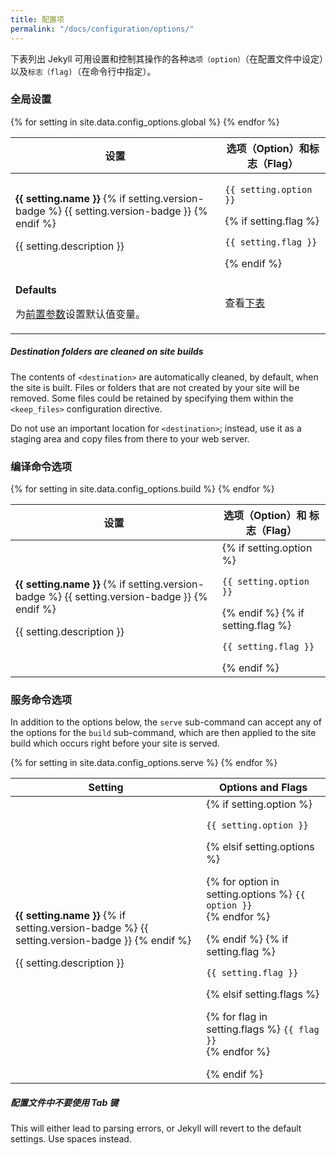 ```yaml
---
title: 配置项
permalink: "/docs/configuration/options/"
---
```


下表列出 Jekyll 可用设置和控制其操作的各种<code
class="option">选项（option）</code>（在配置文件中设定）以及<code
class="flag">标志（flag)</code>（在命令行中指定）。

### 全局设置

<div class="mobile-side-scroller">
<table>
  <thead>
    <tr>
      <th>设置</th>
      <th>
        <span class="option">选项（Option）</span>和<span class="flag">标志（Flag）</span>
      </th>
    </tr>
  </thead>
  <tbody>
    {% for setting in site.data.config_options.global %}
      <tr class="setting">
        <td>
          <p class="name">
            <strong>{{ setting.name }}</strong>
            {% if setting.version-badge %}
              <span class="version-badge" title="Introduced in v{{ setting.version-badge }}">{{ setting.version-badge }}</span>
            {% endif %}
          </p> 
          <p class="description">{{ setting.description }}</p>
        </td> 
        <td class="align-center">
          <p><code class="option">{{ setting.option }}</code></p>
          {% if setting.flag %}
            <p><code class="flag">{{ setting.flag }}</code></p>
          {% endif %}
        </td>
      </tr>
    {% endfor %}
    <tr>
      <td>
        <p class='name'><strong>Defaults</strong></p>
        <p class='description'>
            为<a href="{{ '/docs/front-matter/' | relative_url }}" title="front matter">前置参数</a>设置默认值变量。
        </p>
      </td>
      <td class='align-center'>
        <p>查看<a href="{{ '/docs/configuration/front-matter-defaults/' | relative_url }}" title="details">下表</a></p>
      </td>
    </tr>
  </tbody>
</table>
</div>

<div class="note warning">
  <h5>Destination folders are cleaned on site builds</h5>
  <p>
    The contents of <code>&lt;destination&gt;</code> are automatically
    cleaned, by default, when the site is built. Files or folders that are not
    created by your site will be removed. Some files could be retained
    by specifying them within the <code>&lt;keep_files&gt;</code> configuration directive.
  </p>
  <p>
    Do not use an important location for <code>&lt;destination&gt;</code>; instead, use it as
    a staging area and copy files from there to your web server.
  </p>
</div>

### 编译命令选项

<div class="mobile-side-scroller">
<table>
  <thead>
    <tr>
      <th>设置</th>
      <th><span class="option">选项（Option）</span>和 <span class="flag">标志（Flag）</span></th>
    </tr>
  </thead>
  <tbody>
    {% for setting in site.data.config_options.build %}
      <tr class="setting">
        <td>
          <p class="name">
            <strong>{{ setting.name }}</strong>
            {% if setting.version-badge %}
              <span class="version-badge" title="Introduced in v{{ setting.version-badge }}">{{ setting.version-badge }}</span>
            {% endif %}
          </p> 
          <p class="description">{{ setting.description }}</p>
        </td> 
        <td class="align-center">
          {% if setting.option %}<p><code class="option">{{ setting.option }}</code></p>{% endif %}
          {% if setting.flag %}<p><code class="flag">{{ setting.flag }}</code></p>{% endif %}
        </td>
      </tr>
    {% endfor %}
  </tbody>
</table>
</div>

### 服务命令选项

In addition to the options below, the `serve` sub-command can accept any of the options
for the `build` sub-command, which are then applied to the site build which occurs right
before your site is served.

<div class="mobile-side-scroller">
<table>
  <thead>
    <tr>
      <th>Setting</th>
      <th><span class="option">Options</span> and <span class="flag">Flags</span></th>
    </tr>
  </thead>
  <tbody>
    {% for setting in site.data.config_options.serve %}
      <tr class="setting">
        <td>
          <p class="name">
            <strong>{{ setting.name }}</strong>
            {% if setting.version-badge %}
              <span class="version-badge" title="Introduced in v{{ setting.version-badge }}">{{ setting.version-badge }}</span>
            {% endif %}
          </p> 
          <p class="description">{{ setting.description }}</p>
        </td> 
        <td class="align-center">
          {% if setting.option %}
            <p><code class="option">{{ setting.option }}</code></p>
          {% elsif setting.options %}
            <p>
              {% for option in setting.options %}
                <code class="option">{{ option }}</code><br>
              {% endfor %}
            </p>
          {% endif %}
          {% if setting.flag %}
            <p><code class="flag">{{ setting.flag }}</code></p>
          {% elsif setting.flags %}
            <p>
            {% for flag in setting.flags %}
              <code class="flag">{{ flag }}</code><br>
            {% endfor %}
            </p>
          {% endif %}
        </td>
      </tr>
    {% endfor %}
  </tbody>
</table>
</div>

<div class="note warning">
  <h5>配置文件中不要使用 Tab 键</h5>
  <p>
    This will either lead to parsing errors, or Jekyll will revert to the
    default settings. Use spaces instead.
  </p>
</div>
